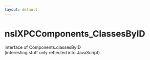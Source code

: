 ```yaml
---
layout: default
---
```


# nsIXPCComponents_ClassesByID #
  
interface of Components.classesByID  
(interesting stuff only reflected into JavaScript)  
  
